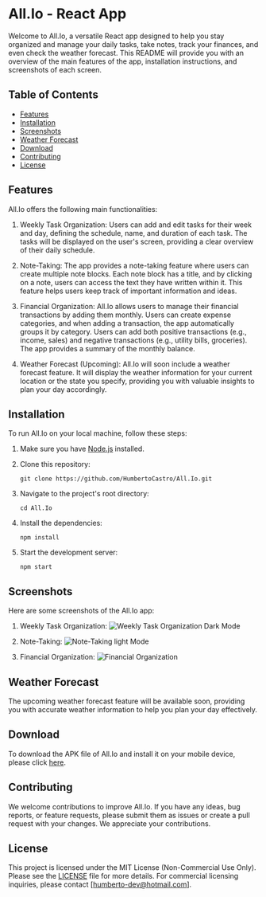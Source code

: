 # All.Io - React App

Welcome to All.Io, a versatile React app designed to help you stay organized and manage your daily tasks, take notes, track your finances, and even check the weather forecast. This README will provide you with an overview of the main features of the app, installation instructions, and screenshots of each screen.

## Table of Contents

- [Features](#features)
- [Installation](#installation)
- [Screenshots](#screenshots)
- [Weather Forecast](#weather-forecast)
- [Download](#download)
- [Contributing](#contributing)
- [License](#license)

## Features

All.Io offers the following main functionalities:

1. Weekly Task Organization: Users can add and edit tasks for their week and day, defining the schedule, name, and duration of each task. The tasks will be displayed on the user's screen, providing a clear overview of their daily schedule.

2. Note-Taking: The app provides a note-taking feature where users can create multiple note blocks. Each note block has a title, and by clicking on a note, users can access the text they have written within it. This feature helps users keep track of important information and ideas.

3. Financial Organization: All.Io allows users to manage their financial transactions by adding them monthly. Users can create expense categories, and when adding a transaction, the app automatically groups it by category. Users can add both positive transactions (e.g., income, sales) and negative transactions (e.g., utility bills, groceries). The app provides a summary of the monthly balance.

4. Weather Forecast (Upcoming): All.Io will soon include a weather forecast feature. It will display the weather information for your current location or the state you specify, providing you with valuable insights to plan your day accordingly.

## Installation

To run All.Io on your local machine, follow these steps:

1. Make sure you have [Node.js](https://nodejs.org) installed.

2. Clone this repository:
   ```
   git clone https://github.com/HumbertoCastro/All.Io.git
   ```

3. Navigate to the project's root directory:
   ```
   cd All.Io
   ```

4. Install the dependencies:
   ```
   npm install
   ```

5. Start the development server:
   ```
   npm start
   ```

## Screenshots

Here are some screenshots of the All.Io app:

1. Weekly Task Organization:
   ![Weekly Task Organization Dark Mode](./src/images/darkm1.png)

2. Note-Taking:
   ![Note-Taking light Mode](./src/images/lightmode3.png)

3. Financial Organization:
   ![Financial Organization](./src/images/lightmode1.png)

## Weather Forecast

The upcoming weather forecast feature will be available soon, providing you with accurate weather information to help you plan your day effectively.

## Download

To download the APK file of All.Io and install it on your mobile device, please click [here](https://play.google.com/store/apps/details?id=com.allio.app).

## Contributing

We welcome contributions to improve All.Io. If you have any ideas, bug reports, or feature requests, please submit them as issues or create a pull request with your changes. We appreciate your contributions.

## License

This project is licensed under the MIT License (Non-Commercial Use Only). Please see the [LICENSE](./LICENSE) file for more details. For commercial licensing inquiries, please contact [humberto-dev@hotmail.com].
